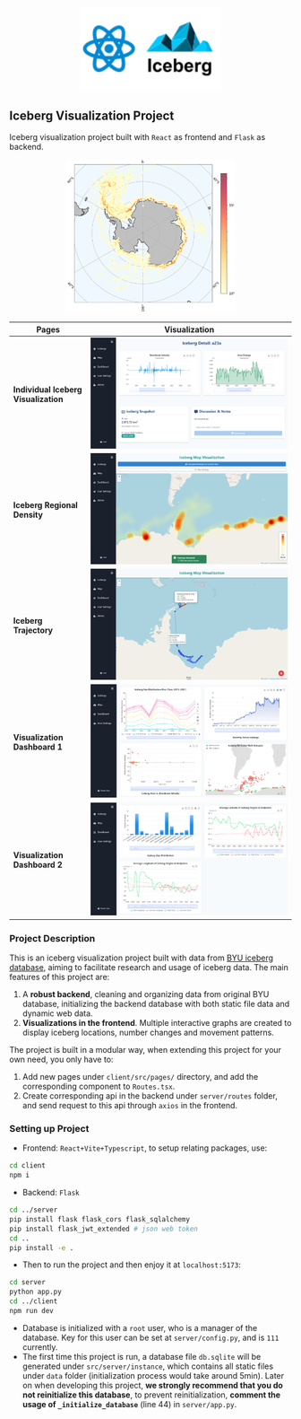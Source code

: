 <p align="center">
    <img src="assets/icon.svg" width="50%" />
</p>

## Iceberg Visualization Project
Iceberg visualization project built with `React` as frontend and `Flask` as backend.
<p align="center">
    <img src="assets/common_passages.png" width="60%" />
</p>

Pages      | Visualization                                                                  
------------ | ------------ 
**Individual Iceberg Visualization** | ![Individual Iceberg Visualization](assets/single-iceberg-snapshot.png)
**Iceberg Regional Density** | ![Heatmap](assets/heatmap-visualization-past-10-years.png)
**Iceberg Trajectory** | ![Iceberg Trajectory](assets/iceberg-on-map.png)
**Visualization Dashboard 1** | ![dashboard1](assets/dashboard-overview-1.png)
**Visualization Dashboard 2** | ![dashboard2](assets/dashboard-overview-2.png)

### Project Description
This is an iceberg visualization project built with data from [BYU iceberg database]((https://www.scp.byu.edu/current_icebergs.html)), aiming to facilitate research and usage of iceberg data. The main features of this project are: 
1. A **robust backend**, cleaning and organizing data from original BYU database, initializing the backend database with both static file data and dynamic web data.
2. **Visualizations in the frontend**. Multiple interactive graphs are created to display iceberg locations, number changes and movement patterns. 

The project is built in a modular way, when extending this project for your own need, you only have to: 
1. Add new pages under `client/src/pages/` directory, and add the corresponding component to `Routes.tsx`.
2. Create corresponding api in the backend under `server/routes` folder, and send request to this api through `axios` in the frontend.

### Setting up Project
- Frontend: `React+Vite+Typescript`, to setup relating packages, use:
```bash
cd client
npm i
```
- Backend: `Flask`
```bash
cd ../server
pip install flask flask_cors flask_sqlalchemy
pip install flask_jwt_extended # json web token
cd ..
pip install -e .
```
- Then to run the project and then enjoy it at `localhost:5173`:
```bash
cd server
python app.py
cd ../client
npm run dev
```
- Database is initialized with a `root` user, who is a manager of the database. Key for this user can be set at `server/config.py`, and is `111` currently. 
- The first time this project is run, a database file `db.sqlite` will be generated under `src/server/instance`, which contains all static files under `data` folder (initialization process would take around 5min). Later on when developing this project, **we strongly recommend that you do not reinitialize this database**, to prevent reinitialization, **comment the usage of `_initialize_database`** (line 44) in `server/app.py`.